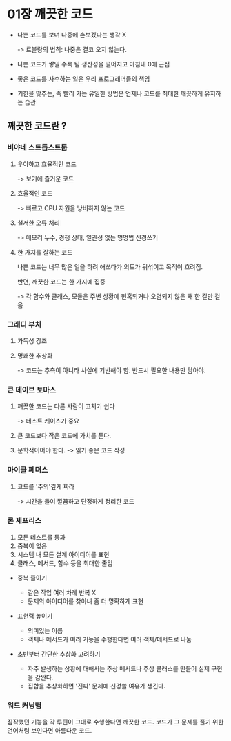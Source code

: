 # 01장 깨끗한 코드

- 나쁜 코드를 보며 나중에 손보겠다는 생각 X 

    -> 르블랑의 법칙: 나중은 결코 오지 않는다.

- 나쁜 코드가 쌓일 수록 팀 생산성을 떨어지고 마침내 0에 근접
- 좋은 코드를 사수하는 일은 우리 프로그래머들의 책임
- 기한을 맞추는, 즉 빨리 가는 유일한 방법은 언제나 코드를 최대한 깨끗하게 유지하는 습관

## 깨끗한 코드란 ?

### 비야네 스트롭스트룹

 1. 우아하고 효율적인 코드

    -> 보기에 즐거운 코드

 2. 효율적인 코드

    -> 빠르고 CPU 자원을 낭비하지 않는 코드

3. 철저한 오류 처리

   -> 메모리 누수, 경쟁 상태, 일관성 없는 명명법 신경쓰기

4. 한 가지를 잘하는 코드
   
   나쁜 코드는 너무 많은 일을 하려 애쓰다가 의도가 뒤섞이고 목적이 흐려짐.
   
   반면, 깨끗한 코드는 한 가지에 집중
    
     -> 각 함수와 클래스, 모듈은 주변 상황에 현혹되거나 오염되지 않은 채 한 길만 걸음

### 그래디 부치

1. 가독성 강조
2. 명쾌한 추상화

    -> 코드는 추측이 아니라 사실에 기반해야 함. 반드시 필요한 내용만 담아야.

### 큰 데이브 토마스

1. 깨끗한 코드는 다른 사람이 고치기 쉽다

    -> 테스트 케이스가 중요

2. 큰 코드보다 작은 코드에 가치를 둔다.
3. 문학적이어야 한다.
    -> 읽기 좋은 코드 작성

### 마이클 페더스

1. 코드를 '주의'깊게 짜라

    -> 시간을 들여 깔끔하고 단정하게 정리한 코드

### 론 제프리스

1. 모든 테스트를 통과
2. 중복이 없음
3. 시스템 내 모든 설계 아이디어를 표현
4. 클래스, 메서드, 함수 등을 최대한 줄임

- 중복 줄이기
  - 같은 작업 여러 차례 반복 X
  - 문제의 아이디어를 찾아내 좀 더 명확하게 표현

- 표현력 높이기
  - 의미있는 이름
  - 객체나 메서드가 여러 기능을 수행한다면 여러 객체/메서드로 나눔

- 초반부터 간단한 추상화 고려하기
  - 자주 발생하는 상황에 대해서는 추상 메서드나 추상 클래스를 만들어 실제 구현을 감싼다.
  - 집합을 추상화하면 '진짜' 문제에 신경쓸 여유가 생긴다.

### 워드 커닝햄

짐작했던 기능을 각 루틴이 그대로 수행한다면 깨끗한 코드.
코드가 그 문제를 풀기 위한 언어처럼 보인다면 아름다운 코드.